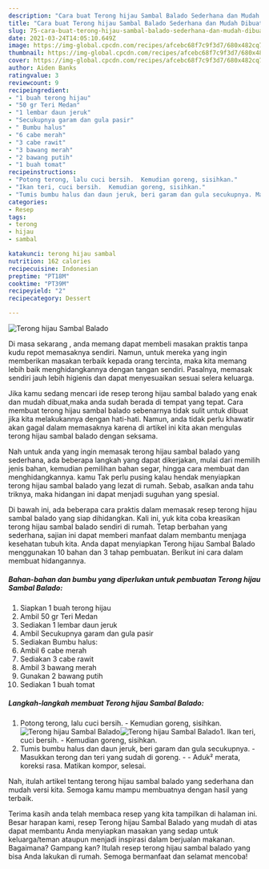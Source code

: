 ```yaml
---
description: "Cara buat Terong hijau Sambal Balado Sederhana dan Mudah Dibuat"
title: "Cara buat Terong hijau Sambal Balado Sederhana dan Mudah Dibuat"
slug: 75-cara-buat-terong-hijau-sambal-balado-sederhana-dan-mudah-dibuat
date: 2021-03-24T14:05:10.649Z
image: https://img-global.cpcdn.com/recipes/afcebc68f7c9f3d7/680x482cq70/terong-hijau-sambal-balado-foto-resep-utama.jpg
thumbnail: https://img-global.cpcdn.com/recipes/afcebc68f7c9f3d7/680x482cq70/terong-hijau-sambal-balado-foto-resep-utama.jpg
cover: https://img-global.cpcdn.com/recipes/afcebc68f7c9f3d7/680x482cq70/terong-hijau-sambal-balado-foto-resep-utama.jpg
author: Aiden Banks
ratingvalue: 3
reviewcount: 9
recipeingredient:
- "1 buah terong hijau"
- "50 gr Teri Medan"
- "1 lembar daun jeruk"
- "Secukupnya garam dan gula pasir"
- " Bumbu halus"
- "6 cabe merah"
- "3 cabe rawit"
- "3 bawang merah"
- "2 bawang putih"
- "1 buah tomat"
recipeinstructions:
- "Potong terong, lalu cuci bersih.  Kemudian goreng, sisihkan."
- "Ikan teri, cuci bersih.  Kemudian goreng, sisihkan."
- "Tumis bumbu halus dan daun jeruk, beri garam dan gula secukupnya. Masukkan terong dan teri yang sudah di goreng.  Aduk² merata, koreksi rasa. Matikan kompor, selesai."
categories:
- Resep
tags:
- terong
- hijau
- sambal

katakunci: terong hijau sambal 
nutrition: 162 calories
recipecuisine: Indonesian
preptime: "PT18M"
cooktime: "PT39M"
recipeyield: "2"
recipecategory: Dessert

---
```



![Terong hijau Sambal Balado](https://img-global.cpcdn.com/recipes/afcebc68f7c9f3d7/680x482cq70/terong-hijau-sambal-balado-foto-resep-utama.jpg)

Di masa  sekarang , anda memang dapat membeli masakan praktis tanpa kudu repot memasaknya sendiri. Namun, untuk mereka yang ingin memberikan masakan terbaik kepada orang tercinta, maka kita memang lebih baik menghidangkannya dengan tangan sendiri. Pasalnya, memasak sendiri jauh lebih higienis dan dapat menyesuaikan sesuai selera keluarga.

Jika kamu sedang mencari ide resep terong hijau sambal balado yang enak dan mudah dibuat,maka anda sudah berada di tempat yang tepat. Cara membuat terong hijau sambal balado  sebenarnya tidak sulit untuk dibuat jika kita melakukannya dengan hati-hati. Namun, anda tidak perlu khawatir akan gagal dalam memasaknya 
karena di artikel ini kita akan mengulas terong hijau sambal balado dengan seksama.  



Nah untuk anda yang ingin memasak terong hijau sambal balado yang sederhana, ada beberapa langkah yang dapat dikerjakan, mulai dari memilih jenis bahan, kemudian pemilihan bahan segar, hingga cara membuat dan menghidangkannya. kamu Tak perlu pusing kalau hendak menyiapkan terong hijau sambal balado yang lezat di rumah. Sebab, asalkan anda  tahu triknya, maka hidangan ini dapat menjadi suguhan yang spesial.

Di bawah ini, ada beberapa cara praktis  dalam memasak resep terong hijau sambal balado yang siap dihidangkan. Kali ini, yuk kita coba kreasikan terong hijau sambal balado sendiri di rumah. Tetap berbahan yang sederhana, sajian ini dapat memberi manfaat dalam membantu menjaga kesehatan tubuh kita. Anda dapat menyiapkan Terong hijau Sambal Balado menggunakan 10 bahan dan 3 tahap pembuatan. Berikut ini cara dalam membuat hidangannya.

<!--inarticleads1-->

##### Bahan-bahan dan bumbu yang diperlukan untuk pembuatan Terong hijau Sambal Balado:

1. Siapkan 1 buah terong hijau
1. Ambil 50 gr Teri Medan
1. Sediakan 1 lembar daun jeruk
1. Ambil Secukupnya garam dan gula pasir
1. Sediakan  Bumbu halus:
1. Ambil 6 cabe merah
1. Sediakan 3 cabe rawit
1. Ambil 3 bawang merah
1. Gunakan 2 bawang putih
1. Sediakan 1 buah tomat




<!--inarticleads2-->

##### Langkah-langkah membuat Terong hijau Sambal Balado:

1. Potong terong, lalu cuci bersih.  - Kemudian goreng, sisihkan.
<img src="https://img-global.cpcdn.com/steps/00cfe9a239c2f3a2/160x128cq70/terong-hijau-sambal-balado-langkah-memasak-1-foto.jpg" alt="Terong hijau Sambal Balado"><img src="https://img-global.cpcdn.com/steps/f8db55e076b195aa/160x128cq70/terong-hijau-sambal-balado-langkah-memasak-1-foto.jpg" alt="Terong hijau Sambal Balado">1. Ikan teri, cuci bersih.  - Kemudian goreng, sisihkan.
1. Tumis bumbu halus dan daun jeruk, beri garam dan gula secukupnya. - Masukkan terong dan teri yang sudah di goreng. -  - Aduk² merata, koreksi rasa. Matikan kompor, selesai.




Nah, itulah artikel tentang  terong hijau sambal balado  yang sederhana dan mudah versi kita. Semoga kamu mampu membuatnya dengan hasil yang terbaik. 

Terima kasih anda telah membaca resep yang kita tampilkan di halaman ini. Besar harapan kami, resep  Terong hijau Sambal Balado yang mudah di atas dapat membantu Anda menyiapkan masakan yang sedap untuk keluarga/teman ataupun menjadi inspirasi dalam berjualan makanan. Bagaimana? Gampang kan? Itulah resep terong hijau sambal balado yang bisa Anda lakukan di rumah. Semoga bermanfaat dan selamat mencoba!


